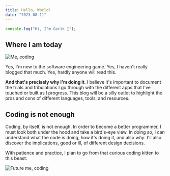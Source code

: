 ```yaml
---
title: Hello, World!
date: "2023-08-11"
---
```

```js
console.log("Hi, I'm Garik 👋");
```
## Where I am today

![Me, coding](https://i.imgur.com/1CssljC.gif "Coding kitten")

Yes, I'm new to the software engineering game. Yes, I haven't really blogged that much. Yes, hardly anyone will read this.

**And that's precisely why I'm doing it**. I believe it's important to document the trials and tribulations I go through with the different apps that I've touched or built as I progress. This blog will be a silly outlet to highlight the pros and cons of different languages, tools, and resources.

## Coding is not enough

Coding, by itself, is not enough. In order to become a better programmer, I must look both under the hood and take a bird's-eye view. In doing so, I can understand what the code is doing, how it's doing it, and also *why*. I'll also discover the implications, good or ill, of different design decisions.

With patience and practice, I plan to go from that curious coding kitten to this beast:

![Future me, coding](https://media.tenor.com/_HwQHDixHnMAAAAC/kitten-cat.gif "Coding cat")
